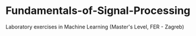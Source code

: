 # Fundamentals-of-Signal-Processing
Laboratory exercises in Machine Learning (Master's Level, FER - Zagreb)
